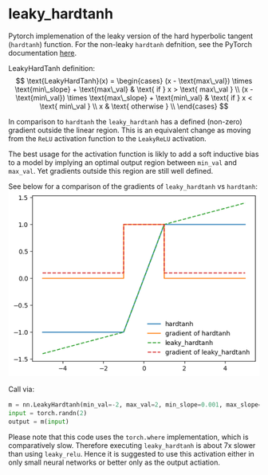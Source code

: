 # leaky_hardtanh

Pytorch implemenation of the leaky version of the hard hyperbolic tangent (`hardtanh`) function. For the non-leaky `hardtanh` defnition, see the PyTorch documentation [here](https://pytorch.org/docs/stable/generated/torch.nn.Hardtanh.html).

LeakyHardTanh definition: 
$$
\text{LeakyHardTanh}(x) = \begin{cases}
    (x - \text{max\_val}) \times \text{min\_slope} +  \text{max\_val} & \text{ if } x > \text{ max\_val } \\
    (x - \text{min\_val}) \times \text{max\_slope} +  \text{min\_val} & \text{ if } x < \text{ min\_val } \\
    x & \text{ otherwise } \\
        \end{cases}
$$

In comparison to `hardtanh` the `leaky_hardtanh` has a defined (non-zero) gradient outside the linear region. This is an equivalent change as moving from the `ReLU` activation function to the `LeakyReLU` activation. 



The best usage for the activation function is likly to add a soft inductive bias to a model by implying an optimal output region between `min_val` and `max_val`. Yet gradients outside this region are still well defined.

See below for a comparison of the gradients of `leaky_hardtanh` vs `hardtanh`:
![plot](./examples/leaky_hardtanh.png)

Call via:
```python
m = nn.LeakyHardtanh(min_val=-2, max_val=2, min_slope=0.001, max_slope=0.001)
input = torch.randn(2)
output = m(input)
```

Please note that this code uses the `torch.where` implementation, which is comparatively slow. Therefore executing `leaky_hardtanh` is about 7x slower than using `leaky_relu`. Hence it is suggested to use this activation either in only small neural networks or better only as the output actiation. 